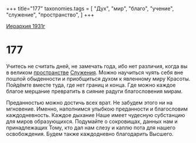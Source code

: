 +++
title="177"
taxonomies.tags = [
"Дух",
"мир",
"благо",
"учение",
"служение",
"пространство",
]
+++

[Иерархия 1931г](/agni/19312)

# 177

Учитесь не считать дней, не замечать года, ибо нет различия, когда вы в великом [пространстве](/tags/пространство) [Служения](/tags/служение). Можно научиться чуять себя вне пошлой обыденности и приобщиться духом к явленному миру Красоты. Пойдёмте вместе туда, где нет границ и конца. Где можно каждое благое мерцание превратить в сияние радуги благословения мирам.   

Преданностью можно достичь всех врат. Не забудем этого ни на мгновение. Именно, наполнимся улыбкою преданности и благословим каждодневность. Каждое дыхание Наше имеет чудесную субстанцию для миров образующихся. Подумайте о сокровищах, данных нам и принадлежащих Тому, кто дал нам слезу и каплю пота для нашего освобождения. Будем также каждодневно благодарить Высшего.   

